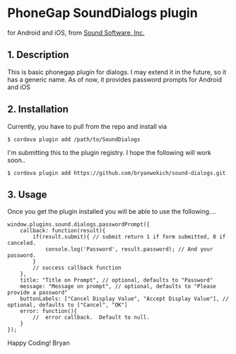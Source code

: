 # PhoneGap SoundDialogs plugin

for Android and iOS, from [Sound Software, Inc.](http://www.sound-software.us)

## 1. Description
This is basic phonegap plugin for dialogs.  I may extend it in the future, so it has a generic name.  As of now, it provides password prompts for Android and iOS


## 2.  Installation 
Currently, you have to pull from the repo and install via 
```
$ cordova plugin add /path/to/SoundDialogs
```

I'm submitting this to the plugin registry.  I hope the following will work soon..

```
$ cordova plugin add https://github.com/bryanwokich/sound-dialogs.git
```

## 3. Usage
Once you get the plugin installed you will be able to use the following....

```
window.plugins.sound.dialogs.passwordPrompt({
    callback: function(result){
        if(result.submit){ // submit return 1 if form submitted, 0 if canceled.
            console.log('Password', result.password); // And your password.
        }
        // success callback function 
    }, 
    title: "Title on Prompt", // optional, defaults to "Password"
    message: "Message on prompt", // optional, defaults to "Please provide a password"
    buttonLabels: ["Cancel Display Value", "Accept Display Value"], // optional, defaults to ["Cancel", "OK"]
    error: function(){
        //  error callback.  Default to null.
    }
});
```
Happy Coding!
Bryan 
